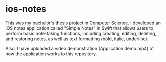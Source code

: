 # ios-notes
This was my bachelor's thesis project in Computer Science. 
I developed an iOS notes application called "Simple Notes" in Swift that allows users to perform basic note-taking functions, including creating, editing, deleting, and restoring notes, as well as text formatting (bold, italic, underline).

Also, I have uploaded a video demonstration (Application demo.mp4) of how the application works to this repository.

